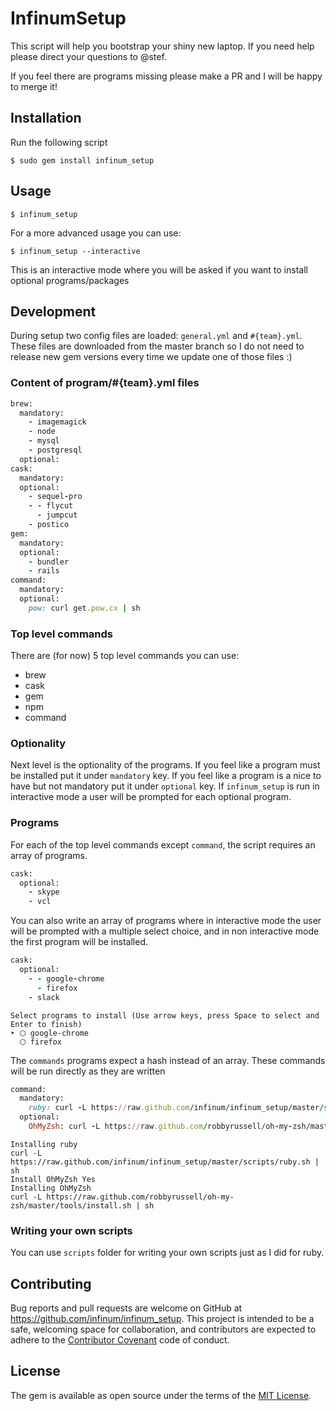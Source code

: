 # InfinumSetup

This script will help you bootstrap your shiny new laptop. If you need help please direct your questions to @stef.

If you feel there are programs missing please make a PR and I will be happy to merge it!

## Installation

Run the following script

    $ sudo gem install infinum_setup

## Usage

    $ infinum_setup

For a more advanced usage you can use:

    $ infinum_setup --interactive

This is an interactive mode where you will be asked if you want to install optional programs/packages

## Development

During setup two config files are loaded: `general.yml` and `#{team}.yml`. These files are downloaded from the master branch so I do not need to release new gem versions every time we update one of those files :)

### Content of program/#{team}.yml files

``` ruby
brew:
  mandatory:
    - imagemagick
    - node
    - mysql
    - postgresql
  optional:
cask:
  mandatory:
  optional:
    - sequel-pro
    - - flycut
      - jumpcut
    - postico
gem:
  mandatory:
  optional:
    - bundler
    - rails
command:
  mandatory:
  optional:
    pow: curl get.pow.cx | sh
```

### Top level commands

There are (for now) 5 top level commands you can use:

- brew
- cask
- gem
- npm
- command

### Optionality

Next level is the optionality of the programs. If you feel like a program must be installed put it under `mandatory` key.
If you feel like a program is a nice to have but not mandatory put it under `optional` key. If `infinum_setup` is run in interactive mode a user will be prompted for each optional program.

### Programs

For each of the top level commands except `command`, the script requires an array of programs.

``` ruby
cask:
  optional:
    - skype
    - vcl
```

You can also write an array of programs where in interactive mode the user will be prompted with a multiple select choice, and in non interactive mode the first program will be installed.

``` ruby
cask:
  optional:
    - - google-chrome
      - firefox
    - slack
```

```
Select programs to install (Use arrow keys, press Space to select and Enter to finish)
‣ ⬡ google-chrome
  ⬡ firefox
```

The `commands` programs expect a hash instead of an array. These commands will be run directly as they are written

``` ruby
command:
  mandatory:
    ruby: curl -L https://raw.github.com/infinum/infinum_setup/master/scripts/ruby.sh | sh
  optional:
    OhMyZsh: curl -L https://raw.github.com/robbyrussell/oh-my-zsh/master/tools/install.sh | sh
```

```
Installing ruby
curl -L https://raw.github.com/infinum/infinum_setup/master/scripts/ruby.sh | sh
Install OhMyZsh Yes
Installing OhMyZsh
curl -L https://raw.github.com/robbyrussell/oh-my-zsh/master/tools/install.sh | sh
```

### Writing your own scripts

You can use `scripts` folder for writing your own scripts just as I did for ruby.

## Contributing

Bug reports and pull requests are welcome on GitHub at https://github.com/infinum/infinum_setup. This project is intended to be a safe, welcoming space for collaboration, and contributors are expected to adhere to the [Contributor Covenant](http://contributor-covenant.org) code of conduct.


## License

The gem is available as open source under the terms of the [MIT License](http://opensource.org/licenses/MIT).
